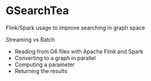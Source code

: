 # GSearchTea
Flink/Spark usage to improve searching in graph space

Streaming vs Batch
- Reading from G6 files with Apache Flink and Spark
- Converting to a graph in parallel
- Computing a parameter
- Returning the results

